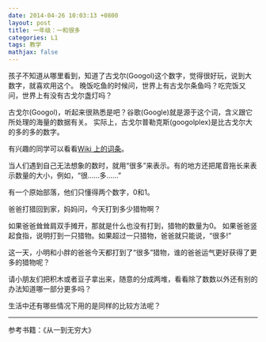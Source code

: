 ```yaml
---
date: 2014-04-26 10:03:13 +0800
layout: post
title: 一年级：一和很多
categories: L1
tags: 教学
mathjax: false
---
```


孩子不知道从哪里看到，知道了古戈尔(Googol)这个数字，觉得很好玩，说到大数字，就喜欢用这个。
晚饭吃鱼的时候问，世界上有古戈尔条鱼吗？吃完饭又问，世界上有没有古戈尔盏灯吗？

古戈尔(Googol)，听起来很熟悉是吧？谷歌(Google)就是源于这个词，含义跟它所处理的海量的数据有关。
实际上，古戈尔普勒克斯(googolplex)是比古戈尔大的多的多的数字。

有兴趣的同学可以看看[Wiki 上的词条](http://zh.wikipedia.org/wiki/%E5%8F%A4%E6%88%88%E7%88%BE%E6%99%AE%E5%8B%92%E5%85%8B%E6%96%AF)。

当人们遇到自己无法想象的数时，就用“很多”来表示。有的地方还把尾音拖长来表示数量的大小，例如，“很……多……”

有一个原始部落，他们只懂得两个数字，0和1。

爸爸打猎回到家，妈妈问，今天打到多少猎物啊？

如果爸爸耸耸肩双手摊开，那就是什么也没有打到，猎物的数量为0。
如果爸爸竖起食指，说明打到一只猎物。如果超过一只猎物，爸爸就只能说，“很多!”

这一天，小明和小胖的爸爸今天都打到了“很多”猎物，谁的爸爸运气更好获得了更多的猎物呢？

请小朋友们把积木或者豆子拿出来，随意的分成两堆，看看除了数数以外还有别的办法知道哪一部分更多吗？

生活中还有哪些情况下用的是同样的比较方法呢？

***

参考书籍：《从一到无穷大》
